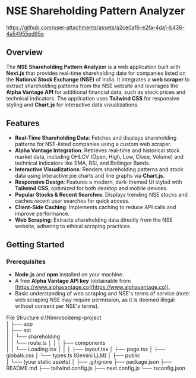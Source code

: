 # NSE Shareholding Pattern Analyzer



https://github.com/user-attachments/assets/a2ce0af6-e2fa-4da1-b436-4a54955ed95e



## Overview

The **NSE Shareholding Pattern Analyzer** is a web application built with **Next.js** that provides real-time shareholding data for companies listed on the **National Stock Exchange (NSE)** of India. It integrates a **web scraper** to extract shareholding patterns from the NSE website and leverages the **Alpha Vantage API** for additional financial data, such as stock prices and technical indicators. The application uses **Tailwind CSS** for responsive styling and **Chart.js** for interactive data visualizations.

## Features

- **Real-Time Shareholding Data**: Fetches and displays shareholding patterns for NSE-listed companies using a custom web scraper.
- **Alpha Vantage Integration**: Retrieves real-time and historical stock market data, including OHLCV (Open, High, Low, Close, Volume) and technical indicators like SMA, RSI, and Bollinger Bands.
- **Interactive Visualizations**: Renders shareholding patterns and stock data using interactive pie charts and line graphs via **Chart.js**.
- **Responsive Design**: Features a modern, dark-themed UI styled with **Tailwind CSS**, optimized for both desktop and mobile devices.
- **Popular Stocks & Recent Searches**: Displays trending NSE stocks and caches recent user searches for quick access.
- **Client-Side Caching**: Implements caching to reduce API calls and improve performance.
- **Web Scraping**: Extracts shareholding data directly from the NSE website, adhering to ethical scraping practices.

## Getting Started

### Prerequisites

- **Node.js** and **npm** installed on your machine.
- A free **Alpha Vantage API key** (obtainable from [https://www.alphavantage.co](https://www.alphavantage.co)).
- Basic understanding of web scraping and NSE's terms of service (note: web scraping NSE may require permission, as it is deemed illegal without consent per NSE's terms).

File Structure
d:\Nimrobo\temp-project\
│
├── app\
│   ├── api\
│   │   └── shareholding\
│   │       └── route.ts
│   │
│   ├── components\
│   │   └── Loading.tsx
│   │
│   ├── layout.tsx
│   ├── page.tsx
│   ├── globals.css
│   └── types.ts (Gemini LLM)
│
├── public\
│   └── (your static assets)
│
├── .gitignore
├── package.json
├── README.md
├── tailwind.config.js
├── next.config.js
└── tsconfig.json

